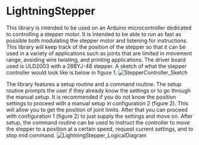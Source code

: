 # LightningStepper
This library is intended to be used on an Arduino microcontroller dedicated to controlling a stepper motor. It is intended to be able to run as fast as possible both modulating the stepper motor and listening for instructions. This library will keep track of the position of the stepper so that it can be used in a variety of applications such as joints that are limited in movement range, avoiding wire twisting, and printing applications. The driver board used is ULD2003 with a 28BYJ-48 stepper. A sketch of what the stepper controller would look like is below in figure 1.
![StepperController_Sketch](https://user-images.githubusercontent.com/62961062/187461104-c171f575-a68b-4306-ad2e-efa37dbb52f2.jpg)

The library features a setup routine and a command routine. The setup routine prompts the user if they already know the settings or to go through the manual setup. It is recommended if you do not know the position settings to proceed with a manual setup in configuration 2 (figure 2). This will allow you to get the position of joint limits. After that you can proceed with configuration 1 (figure 2) to just supply the settings and move on. After setup, the command routine can be used to instruct the controller to move the stepper to a position at a certain speed, request current settings, and to stop mid command.
![LightningStepper_LogicalDiagram](https://user-images.githubusercontent.com/62961062/187461317-de541770-9949-4111-a290-9cf7f14af12d.jpeg)
